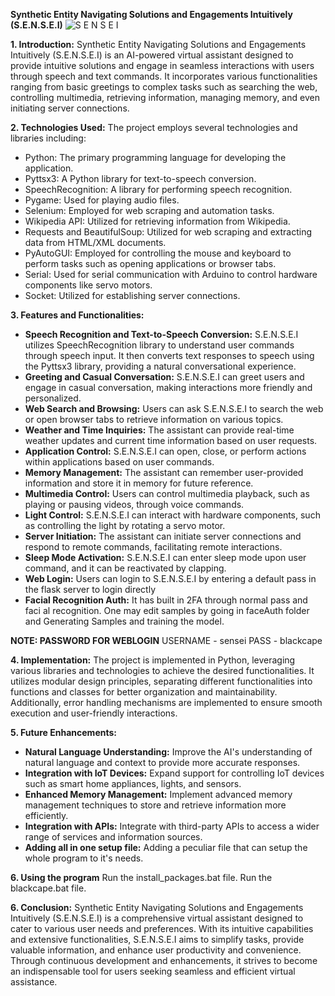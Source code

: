 **Synthetic Entity Navigating Solutions and Engagements Intuitively (S.E.N.S.E.I)**
![S E N S E I](https://github.com/VaidikKhurana/S.E.N.S.E.I/assets/107250289/8ff77874-5ce0-45e3-a89c-d9fb020fbe71)

**1. Introduction:**
Synthetic Entity Navigating Solutions and Engagements Intuitively (S.E.N.S.E.I) is an AI-powered virtual assistant designed to provide intuitive solutions and engage in seamless interactions with users through speech and text commands. It incorporates various functionalities ranging from basic greetings to complex tasks such as searching the web, controlling multimedia, retrieving information, managing memory, and even initiating server connections. 

**2. Technologies Used:**
The project employs several technologies and libraries including:
- Python: The primary programming language for developing the application.
- Pyttsx3: A Python library for text-to-speech conversion.
- SpeechRecognition: A library for performing speech recognition.
- Pygame: Used for playing audio files.
- Selenium: Employed for web scraping and automation tasks.
- Wikipedia API: Utilized for retrieving information from Wikipedia.
- Requests and BeautifulSoup: Utilized for web scraping and extracting data from HTML/XML documents.
- PyAutoGUI: Employed for controlling the mouse and keyboard to perform tasks such as opening applications or browser tabs.
- Serial: Used for serial communication with Arduino to control hardware components like servo motors.
- Socket: Utilized for establishing server connections.

**3. Features and Functionalities:**
- **Speech Recognition and Text-to-Speech Conversion:** S.E.N.S.E.I utilizes SpeechRecognition library to understand user commands through speech input. It then converts text responses to speech using the Pyttsx3 library, providing a natural conversational experience.
- **Greeting and Casual Conversation:** S.E.N.S.E.I can greet users and engage in casual conversation, making interactions more friendly and personalized.
- **Web Search and Browsing:** Users can ask S.E.N.S.E.I to search the web or open browser tabs to retrieve information on various topics.
- **Weather and Time Inquiries:** The assistant can provide real-time weather updates and current time information based on user requests.
- **Application Control:** S.E.N.S.E.I can open, close, or perform actions within applications based on user commands.
- **Memory Management:** The assistant can remember user-provided information and store it in memory for future reference.
- **Multimedia Control:** Users can control multimedia playback, such as playing or pausing videos, through voice commands.
- **Light Control:** S.E.N.S.E.I can interact with hardware components, such as controlling the light by rotating a servo motor.
- **Server Initiation:** The assistant can initiate server connections and respond to remote commands, facilitating remote interactions.
- **Sleep Mode Activation:** S.E.N.S.E.I can enter sleep mode upon user command, and it can be reactivated by clapping.
- **Web Login:** Users can login to S.E.N.S.E.I by entering a default pass in 
the flask server to login directly
- **Facial Recognition Auth:** It has built in 2FA through normal pass and faci
al recognition. One may edit samples by going in faceAuth folder and Generating Samples and training the model.

**NOTE: PASSWORD FOR WEBLOGIN**
USERNAME - sensei
PASS - blackcape

**4. Implementation:**
The project is implemented in Python, leveraging various libraries and technologies to achieve the desired functionalities. It utilizes modular design principles, separating different functionalities into functions and classes for better organization and maintainability. Additionally, error handling mechanisms are implemented to ensure smooth execution and user-friendly interactions.

**5. Future Enhancements:**
- **Natural Language Understanding:** Improve the AI's understanding of natural language and context to provide more accurate responses.
- **Integration with IoT Devices:** Expand support for controlling IoT devices such as smart home appliances, lights, and sensors.
- **Enhanced Memory Management:** Implement advanced memory management techniques to store and retrieve information more efficiently.
- **Integration with APIs:** Integrate with third-party APIs to access a wider range of services and information sources.
- **Adding all in one setup file:** Adding a peculiar file that can setup the whole program to it's needs.

**6. Using the program**
Run the install_packages.bat file. 
Run the blackcape.bat file.

**6. Conclusion:**
Synthetic Entity Navigating Solutions and Engagements Intuitively (S.E.N.S.E.I) is a comprehensive virtual assistant designed to cater to various user needs and preferences. With its intuitive capabilities and extensive functionalities, S.E.N.S.E.I aims to simplify tasks, provide valuable information, and enhance user productivity and convenience. Through continuous development and enhancements, it strives to become an indispensable tool for users seeking seamless and efficient virtual assistance.


